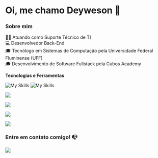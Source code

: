 # Oi, me chamo Deyweson 👋

### Sobre mim
👩‍💻 Atuando como Suporte Técnico de TI<br>
💻 Desenvolvedor Back-End<br>
🎓 Tecnólogo em Sistemas de Computação pela Universidade Federal Fluminense (UFF)<br>
🎓 Desenvolvimento de Software Fullstack pela Cubos Academy<br>

**Tecnologias e Ferramentas**

![My Skills](https://skillicons.dev/icons?i=html,css)
![My Skills](https://skillicons.dev/icons?i=js,ts)

![](https://skillicons.dev/icons?i=nodejs,react,electron)

![](https://skillicons.dev/icons?i=git,vscode,postman)

![](https://github-readme-stats.vercel.app/api/top-langs/?username=deyweson&layout=compact&theme=tokyonight)

![](https://media.tenor.com/clSGI3XGaCEAAAAM/shinji-estoysolo.gif)

### Entre em contato comigo! 📭
<div>
<a href="https://www.linkedin.com/in/deyweson/" target="_blank"><img src="https://img.shields.io/badge/-LinkedIn-%230077B5?style=for-the-badge&logo=linkedin&logoColor=white" target="_blank"></a>   
</div>
